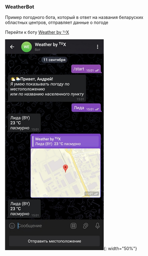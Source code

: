 <h3>WeatherBot</h3>
Пример погодного бота, который в ответ на названия беларуских областных центров, отправляет данные о погоде 

Перейти к боту <a href="https://t.me/tux_weather_bot">Weather by ᵀᵁX</a>

![alt](Screenshot.jpg){: width="50%"}
